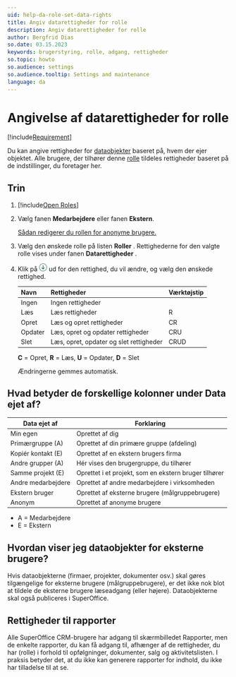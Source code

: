 ```yaml
---
uid: help-da-role-set-data-rights
title: Angiv datarettigheder for rolle
description: Angiv datarettigheder for rolle
author: Bergfrid Dias
so.date: 03.15.2023
keywords: brugerstyring, rolle, adgang, rettigheder
so.topic: howto
so.audience: settings
so.audience.tooltip: Settings and maintenance
language: da
---
```


# Angivelse af datarettigheder for rolle

[!include[Requirement](../includes/note-anon-req.md)]

Du kan angive rettigheder for [dataobjekter][2] baseret på, hvem der ejer objektet. Alle brugere, der tilhører denne [rolle][2] tildeles rettigheder baseret på de indstillinger, du foretager her.

## Trin

1. [!include[Open Roles](includes/open-roles.md)]

2. Vælg fanen **Medarbejdere** eller fanen **Ekstern**.

    [Sådan redigerer du rollen for anonyme brugere.][1]

3. Vælg den ønskede rolle på listen **Roller** . Rettighederne for den valgte rolle vises under fanen **Datarettigheder** .

4. Klik på ![ikonpilen][img3] ud for den rettighed, du vil ændre, og vælg den ønskede rettighed.

    | Navn | Rettigheder | Værktøjstip |
    |---|---|---|
    | Ingen | Ingen rettigheder | |
    | Læs | Læs rettigheder | R |
    | Opret | Læs og opret rettigheder | CR |
    | Opdater | Læs, opret og opdater rettigheder | CRU |
    | Slet | Læs, opret, opdater og slet rettigheder | CRUD |

    **C** = Opret, **R** = Læs, **U** = Opdater, **D** = Slet

    Ændringerne gemmes automatisk.

## Hvad betyder de forskellige kolonner under Data ejet af?

| Data ejet af | Forklaring|
|---|---|
| Min egen | Oprettet af dig |
| Primærgruppe (A) | Oprettet af din primære gruppe (afdeling) |
| Kopiér kontakt (E) | Oprettet af en ekstern brugers firma |
| Andre grupper (A) | Hér vises den brugergruppe, du tilhører |
| Samme projekt (E) | Oprettet i et projekt, som en ekstern bruger tilhører |
| Andre medarbejdere | Oprettet af andre medarbejdere i virksomheden |
| Ekstern bruger | Oprettet af eksterne brugere (målgruppebrugere) |
| Anonym | Oprettet af anonyme brugere |

* A = Medarbejdere
* E = Ekstern

## Hvordan viser jeg dataobjekter for eksterne brugere?

Hvis dataobjekterne (firmaer, projekter, dokumenter osv.) skal gøres tilgængelige for eksterne brugere (målgruppebrugere), er det ikke nok blot at tildele de eksterne brugere læseadgang (eller højere). Dataobjekterne skal også publiceres i SuperOffice.

## Rettigheder til rapporter

Alle SuperOffice CRM-brugere har adgang til skærmbilledet Rapporter, men de enkelte rapporter, du kan få adgang til, afhænger af de rettigheder, du har (rolle) i forhold til opfølgninger, dokumenter, salg og aktivitetslisten. I praksis betyder det, at du ikke kan generere rapporter for indhold, du ikke har tilladelse til at se.

<!-- Referenced links -->
[1]: edit-rights-for-anonymous-users.md
[2]: index.md

<!-- Referenced images -->
[img3]: ../../../../../media/icons/arrow-down.png
